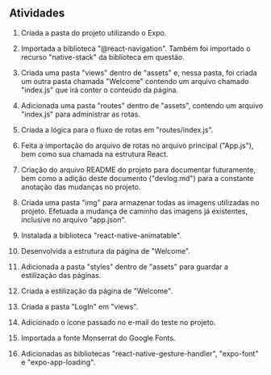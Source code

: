 ## Atividades

1. Criada a pasta do projeto utilizando o Expo.

2. Importada a biblioteca "@react-navigation". Também foi importado o recurso "native-stack" da biblioteca em questão.

3. Criada uma pasta "views" dentro de "assets" e, nessa pasta, foi criada um outra pasta chamada "Welcome" contendo um arquivo chamado "index.js" que irá conter o conteúdo da página.

4. Adicionada uma pasta "routes" dentro de "assets", contendo um arquivo "index.js" para administrar as rotas.

5. Criada a lógica para o fluxo de rotas em "routes/index.js".

6. Feita a importação do arquivo de rotas no arquivo principal ("App.js"), bem como sua chamada na estrutura React.

7. Criação do arquivo README do projeto para documentar futuramente, bem como a adição deste documento ("devlog.md") para a constante anotação das mudanças no projeto.

8. Criada uma pasta "img" para armazenar todas as imagens utilizadas no projeto. Efetuada a mudança de caminho das imagens já existentes, inclusive no arquivo "app.json".

9. Instalada a biblioteca "react-native-animatable".

10. Desenvolvida a estrutura da página de "Welcome".

11. Adicionada a pasta "styles" dentro de "assets" para guardar a estilização das páginas.

12. Criada a estilização da página de "Welcome".

13. Criada a pasta "LogIn" em "views".

14. Adicionado o ícone passado no e-mail do teste no projeto.

15. Importada a fonte Monserrat do Google Fonts.

16. Adicionadas as bibliotecas "react-native-gesture-handler", "expo-font" e "expo-app-loading".
